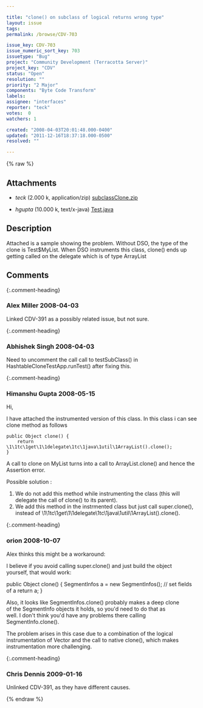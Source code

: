 ```yaml
---

title: "clone() on subclass of logical returns wrong type"
layout: issue
tags: 
permalink: /browse/CDV-703

issue_key: CDV-703
issue_numeric_sort_key: 703
issuetype: "Bug"
project: "Community Development (Terracotta Server)"
project_key: "CDV"
status: "Open"
resolution: ""
priority: "2 Major"
components: "Byte Code Transform"
labels: 
assignee: "interfaces"
reporter: "teck"
votes:  0
watchers: 1

created: "2008-04-03T20:01:48.000-0400"
updated: "2011-12-16T18:37:18.000-0500"
resolved: ""

---
```




{% raw %}


## Attachments
  
* <em>teck</em> (2.000 k, application/zip) [subclassClone.zip](/attachments/CDV/CDV-703/subclassClone.zip)
  
* <em>hgupta</em> (10.000 k, text/x-java) [Test.java](/attachments/CDV/CDV-703/Test.java)
  



## Description

<div markdown="1" class="description">

Attached is a sample showing the problem. Without DSO, the type of the clone is Test$MyList. When DSO instruments this class, clone() ends up getting called on the delegate which is of type ArrayList



</div>

## Comments


{:.comment-heading}
### **Alex Miller** <span class="date">2008-04-03</span>

<div markdown="1" class="comment">

Linked CDV-391 as a possibly related issue, but not sure.

</div>


{:.comment-heading}
### **Abhishek Singh** <span class="date">2008-04-03</span>

<div markdown="1" class="comment">

Need to uncomment the call call to testSubClass() in HashtableCloneTestApp.runTest() after fixing this.

</div>


{:.comment-heading}
### **Himanshu Gupta** <span class="date">2008-05-15</span>

<div markdown="1" class="comment">

Hi, 

I have attached the instrumented version of this class. In this class i can see clone method as follows

	public Object clone() {
	    return \1\1tc\1get\1\1delegate\1tc\1java\1util\1ArrayList().clone();
	}

A call to clone on MyList turns into a call to ArrayList.clone() and hence the Assertion error.

Possible solution :
1. We do not add this method while instrumenting the class (this will delegate the call of clone() to its parent).
2. We add this method in the instrmented class but just call super.clone(), instead of \1\1tc\1get\1\1delegate\1tc\1java\1util\1ArrayList().clone().


</div>


{:.comment-heading}
### **orion** <span class="date">2008-10-07</span>

<div markdown="1" class="comment">

Alex thinks this might be a workaround:

I believe if you avoid calling super.clone() and just build the object  
yourself, that would work:

public Object clone() {
	SegmentInfos a = new SegmentInfos();
	// set fields of a
	return a;
}


Also, it looks like SegmentInfos.clone() probably makes a deep clone  
of the SegmentInfo objects it holds, so you'd need to do that as  
well.  I don't think you'd have any problems there calling  
SegmentInfo.clone().

The problem arises in this case due to a combination of the logical  
instrumentation of Vector and the call to native clone(), which makes  
instrumentation more challenging.


</div>


{:.comment-heading}
### **Chris Dennis** <span class="date">2009-01-16</span>

<div markdown="1" class="comment">

Unlinked CDV-391, as they have different causes.

</div>



{% endraw %}
